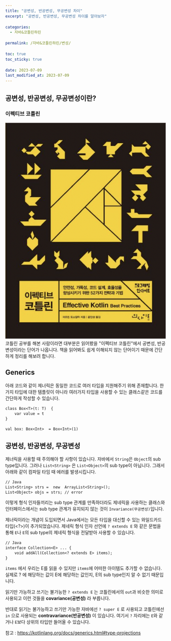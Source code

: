 ```yaml
---
title: "공변성, 반공변성, 무공변성 차이"
excerpt: "공변성, 반공변성, 무공변성 차이를 알아보자"

categories:
  - 자바&코틀린하린

permalink: /자바&코틀린하린/변성/

toc: true
toc_sticky: true

date: 2023-07-09
last_modified_at: 2023-07-09
---
```


## 공변성, 반공변성, 무공변성이란?

### 이펙티브 코틀린
![코틀린](https://github.com/rineeee/rineeee.github.io/blob/main/assets/images/kotlin.png?raw=true)
코틀린 공부를 해본 사람이라면 대부분은 읽어봤을 "이펙티브 코틀린"에서 공변성, 반공변성이라는 단어가 나옵니다. 
책을 읽어봐도 쉽게 이해되지 않는 단어이기 때문에 간단하게 정리를 해보려 합니다.

## Generics 
아래 코드와 같이 제너릭은 동일한 코드로 여러 타입을 지원해주기 위해 존재합니다. 한가지 타입에 대한 템플릿이 아니라 여러가지 타입을 사용할 수 있는 클래스같은 코드를 간단하게 작성할 수 있습니다.

    class Box<T>(t: T)  {  
	    var value = t 
    }
    
    val box: Box<Int>  = Box<Int>(1)


## 공변성, 반공변성, 무공변성
제너릭을 사용할 때 주의해야 할 사항이 있습니다. 자바에서 `String`은 `Object`의 sub type입니다. 그러나 `List<String>` 은 `List<Object>`의 sub type이 아닙니다. 그래서 아래와 같이 컴파일 타임 때 에러를 발생시킵니다. 

    // Java  
    List<String> strs =  new  ArrayList<String>();  
    List<Object> objs = strs; // error
 
이렇게 형식 인자들끼리는 sub type 관계를 만족하더라도 제네릭을 사용하는 클래스와 인터페이스에서는 sub type 관계가 유지되지 않는 것이 `Invariance(무공변성)`입니다.
 
제너릭이라는 개념이 도입되면서 Java에서는 모든 타입을 대신할 수 있는 와일드카드 타입(<?>)이 추가되었습니다. 제네릭 형식 인자 선언에 `? extends E` 와 같은 문법을 통해 `E`나 `E`의 sub type의 제네릭 형식을 전달받아 사용할 수 있습니다.

    // Java  
	interface Collection<E> ... {  
		void addAll(Collection<? extends E> items);  
	}

`items` 에서 우리는 E를 읽을 수 있지만  `items`에 어떠한 아이템도 추가할 수 없습니다. 실제로 ? 에 해당하는 값이 E에 해당하는 값인지, E의 sub type인지 알 수 없기 때문입니다.

읽기만 가능하고 쓰기는 불가능한  `? extends E`  는 코틀린에서의  `out`과 비슷한 의미로 사용되고 이런 것들을  **covariance(공변성)**  라 부릅니다.

반대로  읽기는 불가능하고 쓰기만 가능한  자바에선  `? super E`  로 사용되고 코틀린에선  `in`  으로 사용되는  **contravariance(반공변성)** 이 있습니다. 여기서 `?` 자리에는 `E`와 같거나 `E`보다 상위의 타입만 들어올 수 있습니다. 




참고 : https://kotlinlang.org/docs/generics.html#type-projections


